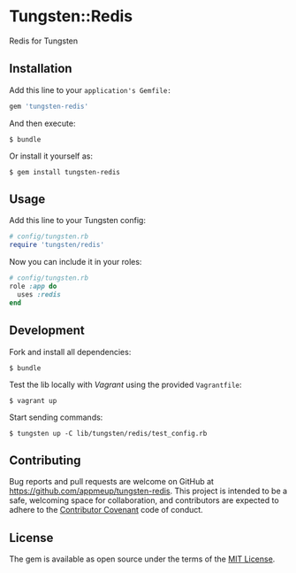 # Tungsten::Redis

Redis for Tungsten

## Installation

Add this line to your `application's Gemfile:`

```ruby
gem 'tungsten-redis'
```

And then execute:

    $ bundle

Or install it yourself as:

    $ gem install tungsten-redis

## Usage

Add this line to your Tungsten config:

```ruby
# config/tungsten.rb
require 'tungsten/redis'
```

Now you can include it in your roles:

```ruby
# config/tungsten.rb
role :app do
  uses :redis
end
```

## Development

Fork and install all dependencies:

    $ bundle

Test the lib locally with *Vagrant* using the provided `Vagrantfile`:

    $ vagrant up

Start sending commands:

    $ tungsten up -C lib/tungsten/redis/test_config.rb

## Contributing

Bug reports and pull requests are welcome on GitHub at https://github.com/appmeup/tungsten-redis. This project is intended to be a safe, welcoming space for collaboration, and contributors are expected to adhere to the [Contributor Covenant](http://contributor-covenant.org) code of conduct.


## License

The gem is available as open source under the terms of the [MIT License](http://opensource.org/licenses/MIT).
